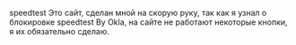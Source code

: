speedtest
Это сайт, сделан мной на скорую руку, так как я узнал о блокировке speedtest By Okla, на сайте не работают некоторые кнопки, я их обязательно сделаю. 
